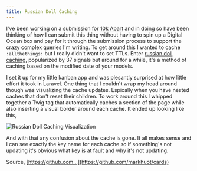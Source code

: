 ```yaml
---
title: Russian Doll Caching
---
```


I've been working on a submission for [10k Apart](https://a-k-apart.com) and in doing so have been thinking of how I can submit this thing without having to spin up a Digital Ocean box and pay for it through the submission process to support the crazy complex queries I'm writing. To get around this I wanted to cache `:allthethings:` but I really didn't want to set TTLs. Enter [russian doll caching](https://signalvnoise.com/posts/3112-how-basecamp-next-got-to-be-so-damn-fast-without-using-much-client-side-ui), popularized by 37 signals but around for a while, it's a method of caching based on the modified date of your models.

I set it up for my little kanban app and was plesantly surprised at how little effort it took in Laravel. One thing that I couldn't wrap my head around though was visualizing the cache updates. Espically when you have nested caches that don't reset their children. To work around this I whipped together a Twig tag that automatically caches a section of the page while also inserting a visual border around each cache. It ended up looking like this,

![Russian Doll Caching Visualization](https://happycog.github.io/dev/public/assets/Screen%20Shot%202016-09-19%20at%204.53.53%20PM.png)

And with that any confusion about the cache is gone. It all makes sense and I can see exactly the key name for each cache so if something's not updating it's obvious what key is at fault and why it's not updating.

Source, [https://github.com...](https://github.com/markhuot/cards)

